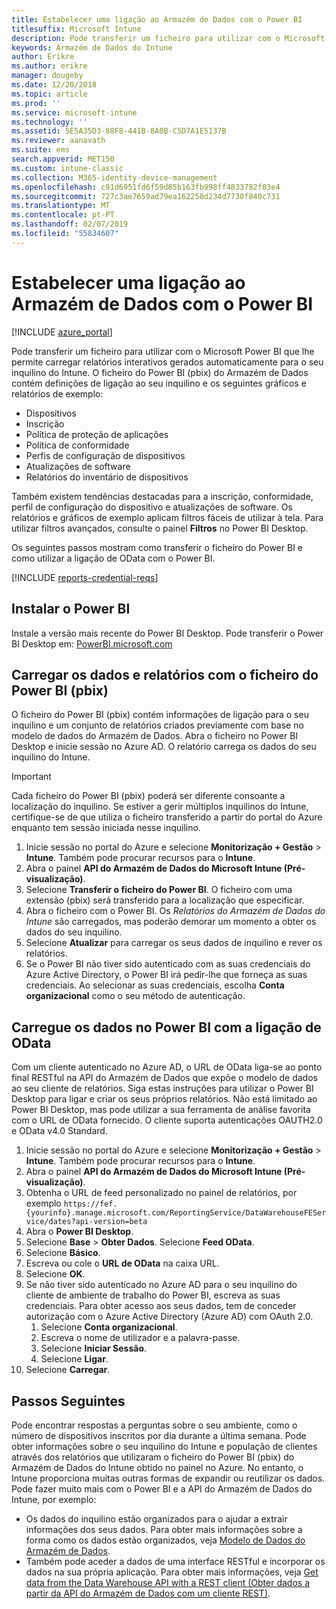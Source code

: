 ```yaml
---
title: Estabelecer uma ligação ao Armazém de Dados com o Power BI
titlesuffix: Microsoft Intune
description: Pode transferir um ficheiro para utilizar com o Microsoft Power BI que lhe permite carregar relatórios interativos gerados automaticamente para o seu inquilino do Microsoft Intune.
keywords: Armazém de Dados do Intune
author: Erikre
ms.author: erikre
manager: dougeby
ms.date: 12/20/2018
ms.topic: article
ms.prod: ''
ms.service: microsoft-intune
ms.technology: ''
ms.assetid: 5E5A35D3-88F8-441B-8A0B-C5D7A1E5137B
ms.reviewer: aanavath
ms.suite: ems
search.appverid: MET150
ms.custom: intune-classic
ms.collection: M365-identity-device-management
ms.openlocfilehash: c91d6951fd6f59d85b163fb998ff4833782f03e4
ms.sourcegitcommit: 727c3ae7659ad79ea162250d234d7730f840c731
ms.translationtype: MT
ms.contentlocale: pt-PT
ms.lasthandoff: 02/07/2019
ms.locfileid: "55834607"
---
```

# <a name="connect-to-the-data-warehouse-with-power-bi"></a>Estabelecer uma ligação ao Armazém de Dados com o Power BI

[!INCLUDE [azure_portal](./includes/azure_portal.md)]

Pode transferir um ficheiro para utilizar com o Microsoft Power BI que lhe permite carregar relatórios interativos gerados automaticamente para o seu inquilino do Intune. O ficheiro do Power BI (pbix) do Armazém de Dados contém definições de ligação ao seu inquilino e os seguintes gráficos e relatórios de exemplo:  

  -  Dispositivos
  -  Inscrição
  -  Política de proteção de aplicações
  -  Política de conformidade
  -  Perfis de configuração de dispositivos
  -  Atualizações de software
  -  Relatórios do inventário de dispositivos

Também existem tendências destacadas para a inscrição, conformidade, perfil de configuração do dispositivo e atualizações de software. Os relatórios e gráficos de exemplo aplicam filtros fáceis de utilizar à tela. Para utilizar filtros avançados, consulte o painel **Filtros** no Power BI Desktop.

Os seguintes passos mostram como transferir o ficheiro do Power BI e como utilizar a ligação de OData com o Power BI.

[!INCLUDE [reports-credential-reqs](./includes/reports-credential-reqs.md)]

## <a name="install-power-bi"></a>Instalar o Power BI

Instale a versão mais recente do Power BI Desktop. Pode transferir o Power BI Desktop em: [PowerBI.microsoft.com](https://powerbi.microsoft.com/desktop)

## <a name="load-the-data-and-reports-using-the-power-bi-file-pbix"></a>Carregar os dados e relatórios com o ficheiro do Power BI (pbix)

O ficheiro do Power BI (pbix) contém informações de ligação para o seu inquilino e um conjunto de relatórios criados previamente com base no modelo de dados do Armazém de Dados. Abra o ficheiro no Power BI Desktop e inicie sessão no Azure AD. O relatório carrega os dados do seu inquilino do Intune.

> [!Important]  
> Cada ficheiro do Power BI (pbix) poderá ser diferente consoante a localização do inquilino. Se estiver a gerir múltiplos inquilinos do Intune, certifique-se de que utiliza o ficheiro transferido a partir do portal do Azure enquanto tem sessão iniciada nesse inquilino.  

1.  Inicie sessão no portal do Azure e selecione **Monitorização + Gestão** > **Intune**. Também pode procurar recursos para o **Intune**.  
2.  Abra o painel **API do Armazém de Dados do Microsoft Intune (Pré-visualização)**.
3.  Selecione **Transferir o ficheiro do Power BI**. O ficheiro com uma extensão (pbix) será transferido para a localização que especificar.
4.  Abra o ficheiro com o Power BI. Os *Relatórios do Armazém de Dados do Intune* são carregados, mas poderão demorar um momento a obter os dados do seu inquilino.
5.  Selecione **Atualizar** para carregar os seus dados de inquilino e rever os relatórios.
6.  Se o Power BI não tiver sido autenticado com as suas credenciais do Azure Active Directory, o Power BI irá pedir-lhe que forneça as suas credenciais. Ao selecionar as suas credenciais, escolha **Conta organizacional** como o seu método de autenticação.

## <a name="load-the-data-in-power-bi-using-the-odata-link"></a>Carregue os dados no Power BI com a ligação de OData

Com um cliente autenticado no Azure AD, o URL de OData liga-se ao ponto final RESTful na API do Armazém de Dados que expõe o modelo de dados ao seu cliente de relatórios. Siga estas instruções para utilizar o Power BI Desktop para ligar e criar os seus próprios relatórios. Não está limitado ao Power BI Desktop, mas pode utilizar a sua ferramenta de análise favorita com o URL de OData fornecido. O cliente suporta autenticações OAUTH2.0 e OData v4.0 Standard.

1.  Inicie sessão no portal do Azure e selecione **Monitorização + Gestão** > **Intune**. Também pode procurar recursos para o **Intune**.  
2.  Abra o painel **API do Armazém de Dados do Microsoft Intune (Pré-visualização)**.
3. Obtenha o URL de feed personalizado no painel de relatórios, por exemplo `https://fef.{yourinfo}.manage.microsoft.com/ReportingService/DataWarehouseFEService/dates?api-version=beta`
4. Abra o **Power BI Desktop**.
5. Selecione **Base** > **Obter Dados**. Selecione **Feed OData**.
6. Selecione **Básico**.
7. Escreva ou cole o **URL de OData** na caixa URL.
8. Selecione **OK**.
9. Se não tiver sido autenticado no Azure AD para o seu inquilino do cliente de ambiente de trabalho do Power BI, escreva as suas credenciais. Para obter acesso aos seus dados, tem de conceder autorização com o Azure Active Directory (Azure AD) com OAuth 2.0.  
    1.  Selecione **Conta organizacional**.  
    2.  Escreva o nome de utilizador e a palavra-passe.  
    3.  Selecione **Iniciar Sessão**.  
    4.  Selecione **Ligar**.  
10. Selecione **Carregar**.

## <a name="next-steps"></a>Passos Seguintes

Pode encontrar respostas a perguntas sobre o seu ambiente, como o número de dispositivos inscritos por dia durante a última semana. Pode obter informações sobre o seu inquilino do Intune e população de clientes através dos relatórios que utilizaram o ficheiro do Power BI (pbix) do Armazém de Dados do Intune obtido no painel no Azure. No entanto, o Intune proporciona muitas outras formas de expandir ou reutilizar os dados. Pode fazer muito mais com o Power BI e a API do Armazém de Dados do Intune, por exemplo:

<!-- -  You can use Power BI Desktop to create additional report types with your data. For example, you could create a custom chart representing the ratio of device manufactures in your enterprise. For more information about creating custom reports with Power BI and the Intune Data Warehouse, see `BLOG POST ON POWER BI`. -->
 -  Os dados do inquilino estão organizados para o ajudar a extrair informações dos seus dados. Para obter mais informações sobre a forma como os dados estão organizados, veja [Modelo de Dados do Armazém de Dados](reports-ref-data-model.md).
 -  Também pode aceder a dados de uma interface RESTful e incorporar os dados na sua própria aplicação. Para obter mais informações, veja [Get data from the Data Warehouse API with a REST client (Obter dados a partir da API do Armazém de Dados com um cliente REST)](reports-proc-data-rest.md).
